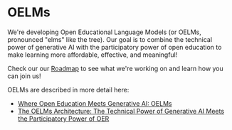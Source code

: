 # OELMs

We're developing Open Educational Language Models (or OELMs, pronounced "elms" like the tree). Our goal is to combine the technical power of generative AI with the participatory power of open education to make learning more affordable, effective, and meaningful!

Check our our [Roadmap](ROADMAP.md) to see what we're working on and learn how you can join us!

OELMs are described in more detail here:

- [Where Open Education Meets Generative AI: OELMs](https://opencontent.org/blog/archives/7628)
- [The OELMs Architecture: The Technical Power of Generative AI Meets the Participatory Power of OER](https://opencontent.org/blog/archives/7668)

